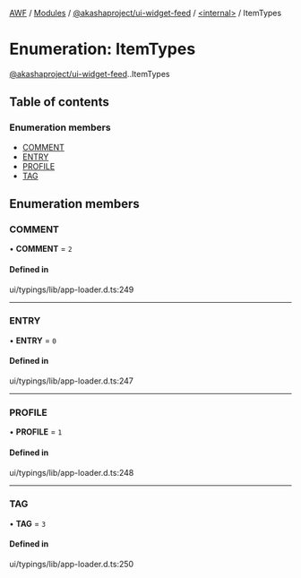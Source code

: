 [AWF](../README.md) / [Modules](../modules.md) / [@akashaproject/ui-widget-feed](../modules/akashaproject_ui_widget_feed.md) / [<internal\>](../modules/akashaproject_ui_widget_feed._internal_.md) / ItemTypes

# Enumeration: ItemTypes

[@akashaproject/ui-widget-feed](../modules/akashaproject_ui_widget_feed.md).[<internal>](../modules/akashaproject_ui_widget_feed._internal_.md).ItemTypes

## Table of contents

### Enumeration members

- [COMMENT](akashaproject_ui_widget_feed._internal_.ItemTypes.md#comment)
- [ENTRY](akashaproject_ui_widget_feed._internal_.ItemTypes.md#entry)
- [PROFILE](akashaproject_ui_widget_feed._internal_.ItemTypes.md#profile)
- [TAG](akashaproject_ui_widget_feed._internal_.ItemTypes.md#tag)

## Enumeration members

### COMMENT

• **COMMENT** = `2`

#### Defined in

ui/typings/lib/app-loader.d.ts:249

___

### ENTRY

• **ENTRY** = `0`

#### Defined in

ui/typings/lib/app-loader.d.ts:247

___

### PROFILE

• **PROFILE** = `1`

#### Defined in

ui/typings/lib/app-loader.d.ts:248

___

### TAG

• **TAG** = `3`

#### Defined in

ui/typings/lib/app-loader.d.ts:250
